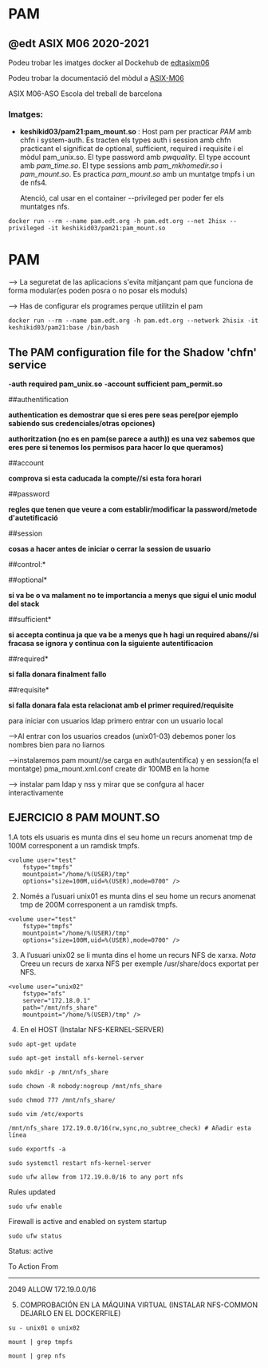 # PAM

## @edt ASIX M06 2020-2021


Podeu trobar les imatges docker al Dockehub de [edtasixm06](https://hub.docker.com/u/edtasixm06/)

Podeu trobar la documentació del mòdul a [ASIX-M06](https://sites.google.com/site/asixm06edt/)

ASIX M06-ASO Escola del treball de barcelona

### Imatges:

* **keshikid03/pam21:pam_mount.so** : Host pam per practicar *PAM* amb chfn i system-auth. Es tracten els types
  auth i session amb chfn practicant el significat de optional, sufficient, required i requisite i el 
  mòdul pam_unix.so. El type password amb *pwquality*. El type account amb *pam_time.so*. 
  El type sessions amb *pam_mkhomedir.so* i *pam_mount.so*. Es practica *pam_mount.so* amb un muntatge tmpfs
  i un de nfs4.

  Atenció, cal usar en el container --privileged per poder fer els muntatges nfs.

```
docker run --rm --name pam.edt.org -h pam.edt.org --net 2hisx --privileged -it keshikid03/pam21:pam_mount.so
```
  
# PAM

--> La seguretat de las aplicacions s'evita mitjançant pam que funciona de forma modular(es poden posra o no posar els moduls)

--> Has de configurar els programes perque utilitzin el pam
 
```
docker run --rm --name pam.edt.org -h pam.edt.org --network 2hisix -it keshikid03/pam21:base /bin/bash
```


## The PAM configuration file for the Shadow 'chfn' service
**-auth    required        pam_unix.so**
**-account sufficient      pam_permit.so**

##authentification

**authentication es demostrar que si eres pere seas pere(por ejemplo sabiendo sus credenciales/otras opciones)**

**authoritzation (no es en pam(se parece a auth)) es una vez sabemos que eres pere si tenemos los permisos para hacer lo que queramos)**

##account

**comprova si esta caducada la compte//si esta fora horari**

##password

**regles que tenen que veure a com establir/modificar la password/metode d'autetificació**

##session

**cosas a hacer antes de iniciar o cerrar la session de usuario**

##control:*

##optional*

**si va be o va malament no te importancia a menys que sigui el unic modul del stack**

##sufficient*

**si accepta continua ja que va be a menys que h hagi un required abans//si fracasa se ignora y continua con la siguiente autentificacion**

##required*

**si falla donara finalment fallo**

##requisite*

**si falla donara fala esta relacionat amb el primer required/requisite**

para iniciar con usuarios ldap primero entrar con un usuario local

-->Al entrar con los usuarios creados (unix01-03) debemos poner los nombres bien para no liarnos

-->instalaremos pam mount//se carga en auth(autentifica) y en session(fa el montatge) pma_mount.xml.conf create dir 100MB en la home 

--> instalar pam ldap y nss y mirar que se confgura al hacer interactivamente

## EJERCICIO 8 PAM MOUNT.SO

1.A tots els usuaris es munta dins el seu home un recurs anomenat tmp de 100M
corresponent a un ramdisk tmpfs.
```
<volume user="test" 
	fstype="tmpfs" 
	mountpoint="/home/%(USER)/tmp"
	options="size=100M,uid=%(USER),mode=0700" />
```
2. Només a l’usuari unix01 es munta dins el seu home un recurs anomenat tmp de
200M corresponent a un ramdisk tmpfs.

```
<volume user="test" 
	fstype="tmpfs" 
	mountpoint="/home/%(USER)/tmp"
	options="size=100M,uid=%(USER),mode=0700" />

```
3. A l’usuari unix02 se li munta dins el home un recurs NFS de xarxa.
*Nota* Creeu un recurs de xarxa NFS per exemple /usr/share/docs exportat per
NFS.
```
<volume user="unix02" 
	fstype="nfs" 
	server="172.18.0.1" 
	path="/mnt/nfs_share" 
	mountpoint="/home/%(USER)/tmp" />
```

4. En el HOST (Instalar NFS-KERNEL-SERVER)
```
sudo apt-get update
```

```
sudo apt-get install nfs-kernel-server
```

```
sudo mkdir -p /mnt/nfs_share
```

```
sudo chown -R nobody:nogroup /mnt/nfs_share
```

```
sudo chmod 777 /mnt/nfs_share/
```

```
sudo vim /etc/exports
```

```
/mnt/nfs_share 172.19.0.0/16(rw,sync,no_subtree_check) # Añadir esta línea
```

```
sudo exportfs -a
```

```
sudo systemctl restart nfs-kernel-server
```

```
sudo ufw allow from 172.19.0.0/16 to any port nfs
```

Rules updated

```
sudo ufw enable
```

Firewall is active and enabled on system startup

```
sudo ufw status
```

Status: active

To                         Action      From
--                         ------      ----
2049                       ALLOW       172.19.0.0/16   

5. COMPROBACIÓN EN LA MÁQUINA VIRTUAL (INSTALAR NFS-COMMON DEJARLO EN EL DOCKERFILE)
```
su - unix01 o unix02
```
```
mount | grep tmpfs
```
```
mount | grep nfs
```
